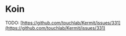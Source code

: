 # Koin

TODO: [https://github.com/touchlab/Kermit/issues/331](https://github.com/touchlab/Kermit/issues/331)